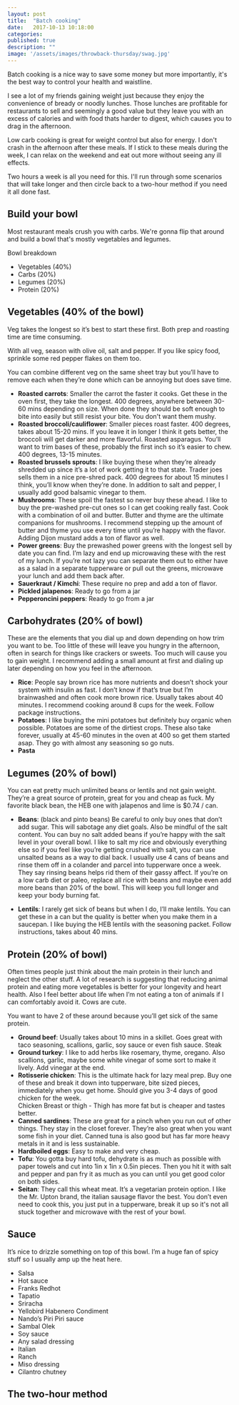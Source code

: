 ```yaml
---
layout: post
title:  "Batch cooking"
date:   2017-10-13 10:18:00
categories: 
published: true
description: ""
image: '/assets/images/throwback-thursday/swag.jpg'
---
```


Batch cooking is a nice way to save some money but more importantly, it's the best way to control your health and waistline.

I see a lot of my friends gaining weight just because they enjoy the convenience of bready or noodly lunches. Those lunches are profitable for restaurants to sell and seemingly a good value but they leave you with an excess of calories and with food thats harder to digest, which causes you to drag in the afternoon.

Low carb cooking is great for weight control but also for energy. I don't crash in the afternoon after these meals. If I stick to these meals during the week, I can relax on the weekend and eat out more without seeing any ill effects.

Two hours a week is all you need for this. I'll run through some scenarios that will take longer and then circle back to a two-hour method if you need it all done fast.

## Build your bowl

Most restaurant meals crush you with carbs. We're gonna flip that around and build a bowl that's mostly vegetables and legumes. 

Bowl breakdown

- Vegetables (40%)
- Carbs (20%)
- Legumes (20%)
- Protein (20%)

## Vegetables (40% of the bowl)

Veg takes the longest so it’s best to start these first. Both prep and roasting time are time consuming.

With all veg, season with olive oil, salt and pepper. If you like spicy food, sprinkle some red pepper flakes on them too.

You can combine different veg on the same sheet tray but you’ll have to remove each when they’re done which can be annoying but does save time.

- **Roasted carrots**: Smaller the carrot the faster it cooks. Get these in the oven first, they take the longest. 400 degrees, anywhere between 30-60 mins depending on size. When done they should be soft enough to bite into easily but still resist your bite. You don't want them mushy.
- **Roasted broccoli/cauliflower**: Smaller pieces roast faster. 400 degrees, takes about 15-20 mins. If you leave it in longer I think it gets better, the broccoli will get darker and more flavorful.
Roasted asparagus. You’ll want to trim bases of these, probably the first inch so it’s easier to chew. 400 degrees, 13-15 minutes.
- **Roasted brussels sprouts**: I like buying these when they’re already shredded up since it’s a lot of work getting it to that state. Trader joes sells them in a nice pre-shred pack. 400 degrees for about 15 minutes I think, you’ll know when they’re done. In addition to salt and pepper, I usually add good balsamic vinegar to them.
- **Mushrooms**: These spoil the fastest so never buy these ahead. I like to buy the pre-washed pre-cut ones so I can get cooking really fast. Cook with a combination of oil and butter. Butter and thyme are the ultimate companions for mushrooms. I recommend stepping up the amount of butter and thyme you use every time until you’re happy with the flavor. Adding Dijon mustard adds a ton of flavor as well.
- **Power greens**: Buy the prewashed power greens with the longest sell by date you can find. I’m lazy and end up microwaving these with the rest of my lunch. If you’re not lazy you can separate them out to either have as a salad in a separate tupperware or pull out the greens, microwave your lunch and add them back after.
- **Sauerkraut / Kimchi**: These require no prep and add a ton of flavor.
- **Pickled jalapenos**: Ready to go from a jar
- **Pepperoncini peppers**: Ready to go from a jar

## Carbohydrates (20% of bowl)

These are the elements that you dial up and down depending on how trim you want to be. Too little of these will leave you hungry in the afternoon, often in search for things like crackers or sweets. Too much will cause you to gain weight. I recommend adding a small amount at first and dialing up later depending on how you feel in the afternoon. 

- **Rice**: People say brown rice has more nutrients and doesn’t shock your system with insulin as fast. I don’t know if that’s true but I’m brainwashed and often cook more brown rice. Usually takes about 40 minutes. I recommend cooking around 8 cups for the week. Follow package instructions.
- **Potatoes**: I like buying the mini potatoes but definitely buy organic when possible. Potatoes are some of the dirtiest crops. These also take forever, usually at 45-60 minutes in the oven at 400 so get them started asap. They go with almost any seasoning so go nuts.
- **Pasta** 

## Legumes (20% of bowl)

You can eat pretty much unlimited beans or lentils and not gain weight. They’re a great source of protein, great for you and cheap as fuck. My favorite black bean, the HEB one with jalapenos and lime is $0.74 / can.


- **Beans**: (black and pinto beans) Be careful to only buy ones that don’t add sugar. This will sabotage any diet goals. Also be mindful of the salt content. You can buy no salt added beans if you’re happy with the salt level in your overall bowl. I like to salt my rice and obviously everything else so if you feel like you’re getting crushed with salt, you can use unsalted beans as a way to dial back. I usually use 4 cans of beans and rinse them off in a colander and parcel into tupperware once a week. They say rinsing beans helps rid them of their gassy affect. 
If you’re on a low carb diet or paleo, replace all rice with beans and maybe even add more beans than 20% of the bowl. This will keep you full longer and keep your body burning fat.

- **Lentils**: I rarely get sick of beans but when I do, I’ll make lentils. You can get these in a can but the quality is better when you make them in a saucepan. I like buying the HEB lentils with the seasoning packet. Follow instructions, takes about 40 mins.

## Protein (20% of bowl)

Often times people just think about the main protein in their lunch and neglect the other stuff. A lot of research is suggesting that reducing animal protein and eating more vegetables is better for your longevity and heart health. Also I feel better about life when I’m not eating a ton of animals if I can comfortably avoid it. Cows are cute.

You want to have 2 of these around because you’ll get sick of the same protein.

- **Ground beef**: Usually takes about 10 mins in a skillet. Goes great with taco seasoning, scallions, garlic, soy sauce or even fish sauce.
Steak
- **Ground turkey**: I like to add herbs like rosemary, thyme, oregano. Also scallions, garlic, maybe some white vinegar of some sort to make it lively. Add vinegar at the end.
- **Rotisserie chicken**: This is the ultimate hack for lazy meal prep. Buy one of these and break it down into tupperware, bite sized pieces, immediately when you get home. Should give you 3-4 days of good chicken for the week.  
Chicken Breast or thigh - Thigh has more fat but is cheaper and tastes better.
- **Canned sardines**: These are great for a pinch when you run out of other things. They stay in the closet forever. They’re also great when you want some fish in your diet. Canned tuna is also good but has far more heavy metals in it and is less sustainable.
- **Hardboiled eggs**: Easy to make and very cheap.
- **Tofu**: You gotta buy hard tofu, dehydrate is as much as possible with paper towels and cut into 1in x 1in x 0.5in pieces. Then you hit it with salt and pepper and pan fry it as much as you can until you get good color on both sides.
- **Seitan**: They call this wheat meat. It’s a vegetarian protein option. I like the Mr. Upton brand, the italian sausage flavor the best. You don’t even need to cook this, you just put in a tupperware, break it up so it's not all stuck together and microwave with the rest of your bowl.


## Sauce
It’s nice to drizzle something on top of this bowl. I’m a huge fan of spicy stuff so I usually amp up the heat here.


- Salsa
- Hot sauce
- Franks Redhot
- Tapatio
- Sriracha
- Yellobird Habenero Condiment
- Nando’s Piri Piri sauce
- Sambal Olek
- Soy sauce
- Any salad dressing
- Italian
- Ranch
- Miso dressing
- Cilantro chutney



## The two-hour method


